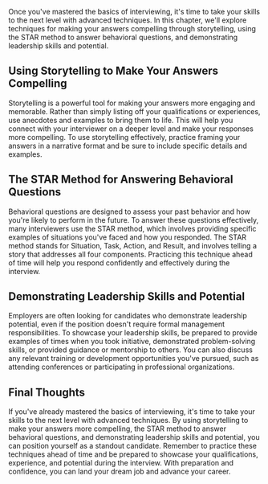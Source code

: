 
Once you've mastered the basics of interviewing, it's time to take your skills to the next level with advanced techniques. In this chapter, we'll explore techniques for making your answers compelling through storytelling, using the STAR method to answer behavioral questions, and demonstrating leadership skills and potential.

Using Storytelling to Make Your Answers Compelling
--------------------------------------------------

Storytelling is a powerful tool for making your answers more engaging and memorable. Rather than simply listing off your qualifications or experiences, use anecdotes and examples to bring them to life. This will help you connect with your interviewer on a deeper level and make your responses more compelling. To use storytelling effectively, practice framing your answers in a narrative format and be sure to include specific details and examples.

The STAR Method for Answering Behavioral Questions
--------------------------------------------------

Behavioral questions are designed to assess your past behavior and how you're likely to perform in the future. To answer these questions effectively, many interviewers use the STAR method, which involves providing specific examples of situations you've faced and how you responded. The STAR method stands for Situation, Task, Action, and Result, and involves telling a story that addresses all four components. Practicing this technique ahead of time will help you respond confidently and effectively during the interview.

Demonstrating Leadership Skills and Potential
---------------------------------------------

Employers are often looking for candidates who demonstrate leadership potential, even if the position doesn't require formal management responsibilities. To showcase your leadership skills, be prepared to provide examples of times when you took initiative, demonstrated problem-solving skills, or provided guidance or mentorship to others. You can also discuss any relevant training or development opportunities you've pursued, such as attending conferences or participating in professional organizations.

Final Thoughts
--------------

If you've already mastered the basics of interviewing, it's time to take your skills to the next level with advanced techniques. By using storytelling to make your answers more compelling, the STAR method to answer behavioral questions, and demonstrating leadership skills and potential, you can position yourself as a standout candidate. Remember to practice these techniques ahead of time and be prepared to showcase your qualifications, experience, and potential during the interview. With preparation and confidence, you can land your dream job and advance your career.
